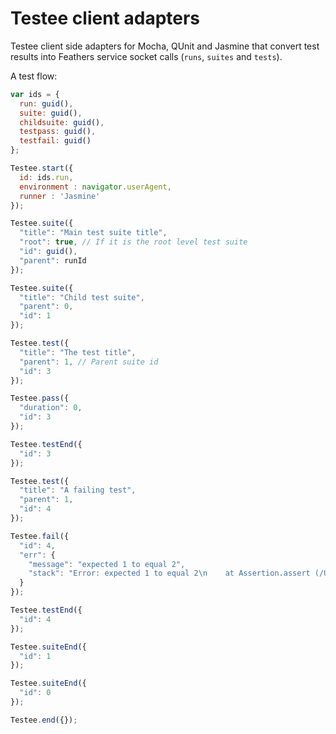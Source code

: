 # Testee client adapters

Testee client side adapters for Mocha, QUnit and Jasmine that convert test results into Feathers service socket calls (`runs`, `suites` and `tests`).

A test flow:

```js
var ids = {
  run: guid(),
  suite: guid(),
  childsuite: guid(),
  testpass: guid(),
  testfail: guid()
};

Testee.start({
  id: ids.run,
  environment : navigator.userAgent,
  runner : 'Jasmine'
});

Testee.suite({
  "title": "Main test suite title",
  "root": true, // If it is the root level test suite
  "id": guid(),
  "parent": runId
});

Testee.suite({
  "title": "Child test suite",
  "parent": 0,
  "id": 1
});

Testee.test({
  "title": "The test title",
  "parent": 1, // Parent suite id
  "id": 3
});

Testee.pass({
  "duration": 0,
  "id": 3
});

Testee.testEnd({
  "id": 3
});

Testee.test({
  "title": "A failing test",
  "parent": 1,
  "id": 4
});

Testee.fail({
  "id": 4,
  "err": {
    "message": "expected 1 to equal 2",
    "stack": "Error: expected 1 to equal 2\n    at Assertion.assert (/Users/daff/Development/node/swarmling/node_modules/expect.js/expect.js:99:13)\n    CUSTOM STACK TRACE"
  }
});

Testee.testEnd({
  "id": 4
});

Testee.suiteEnd({
  "id": 1
});

Testee.suiteEnd({
  "id": 0
});

Testee.end({});
```